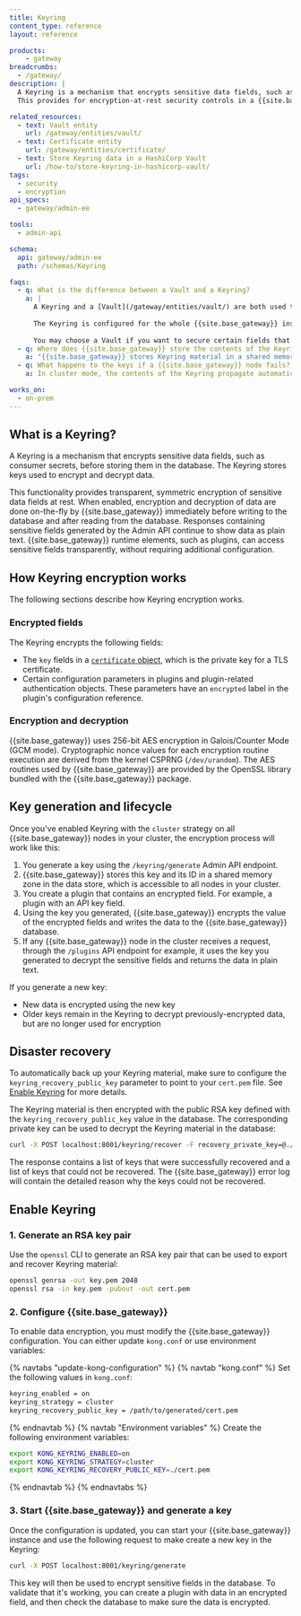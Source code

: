 ```yaml
---
title: Keyring
content_type: reference
layout: reference

products:
    - gateway
breadcrumbs:
  - /gateway/
description: |
  A Keyring is a mechanism that encrypts sensitive data fields, such as consumer secrets, before storing them in the database.
  This provides for encryption-at-rest security controls in a {{site.base_gateway}} cluster.

related_resources:
  - text: Vault entity
    url: /gateway/entities/vault/
  - text: Certificate entity
    url: /gateway/entities/certificate/
  - text: Store Keyring data in a HashiCorp Vault
    url: /how-to/store-keyring-in-hashicorp-vault/
tags:
  - security
  - encryption
api_specs:
  - gateway/admin-ee

tools:
  - admin-api

schema:
  api: gateway/admin-ee
  path: /schemas/Keyring

faqs:
  - q: What is the difference between a Vault and a Keyring?
    a: |
      A Keyring and a [Vault](/gateway/entities/vault/) are both used to secure secrets, but they use different approaches. The Keyring contains encryption keys used to encrypt sensitive data fields before they're written to the database. The same key is then used to decrypt the data when reading from the database. A Vault is a container that securely stores secrets. You can then reference these secrets in other {{site.base_gateway}} entities. 
      
      The Keyring is configured for the whole {{site.base_gateway}} instance and will automatically encrypt a [list of fields](#encrypted-fields) defined by {{site.base_gateway}}. In a Vault, each secret needs to be added and then referenced. However, a Vault supports storing some fields not supported by the Keyring.
      
      You may choose a Vault if you want to secure certain fields that are not encrypted by the Keyring. If all the fields you want to secure are encrypted, the Keyring may be a quicker solution to implement.
  - q: Where does {{site.base_gateway}} store the contents of the Keyring?
    a: "{{site.base_gateway}} stores Keyring material in a shared memory zone that all {{site.base_gateway}} worker processes access. To prevent keys from being written to disk as part of memory paging operations, we recommend disabling memory swapping on systems running {{site.base_gateway}}."
  - q: What happens to the keys if a {{site.base_gateway}} node fails?
    a: In cluster mode, the contents of the Keyring propagate automatically among all nodes in the {{site.base_gateway}} cluster. One node failing does not impact the Keyring. However, at least one node must be running at all times within the cluster; a failure of all nodes requires manually re-importing the Keyring to one node during an outage recovery.

works_on:
  - on-prem
---
```


## What is a Keyring?

A Keyring is a mechanism that encrypts sensitive data fields, such as consumer secrets, before storing them in the database. The Keyring stores keys used to encrypt and decrypt data.

This functionality provides transparent, symmetric encryption of sensitive data fields at rest. 
When enabled, encryption and decryption of data are done on-the-fly by {{site.base_gateway}} immediately before writing to the database and after reading from the database. 
Responses containing sensitive fields generated by the Admin API continue to show data as plain text. {{site.base_gateway}} runtime elements, such as plugins, can access sensitive fields transparently, without requiring additional configuration.

## How Keyring encryption works

The following sections describe how Keyring encryption works.

### Encrypted fields

The Keyring encrypts the following fields:

- The `key` fields in a [`certificate` object](/gateway/entities/certificate/), which is the private key for a TLS certificate.
- Certain configuration parameters in plugins and plugin-related authentication objects. These parameters have an `encrypted` label in the plugin's configuration reference.

### Encryption and decryption

{{site.base_gateway}} uses 256-bit AES encryption in Galois/Counter Mode (GCM mode). Cryptographic nonce values for each encryption routine execution are derived from the kernel CSPRNG (`/dev/urandom`). The AES routines used by {{site.base_gateway}} are provided by the OpenSSL library bundled with the {{site.base_gateway}} package.

## Key generation and lifecycle

Once you've enabled Keyring with the `cluster` strategy on all {{site.base_gateway}} nodes in your cluster, the encryption process will work like this:
1. You generate a key using the `/keyring/generate` Admin API endpoint. 
1. {{site.base_gateway}} stores this key and its ID in a shared memory zone in the data store, which is accessible to all nodes in your cluster.
1. You create a plugin that contains an encrypted field. For example, a plugin with an API key field.
1. Using the key you generated, {{site.base_gateway}} encrypts the value of the encrypted fields and writes the data to the {{site.base_gateway}} database.
1. If any {{site.base_gateway}} node in the cluster receives a request, through the `/plugins` API endpoint for example, it uses the key you generated to decrypt the sensitive fields and returns the data in plain text.

If you generate a new key:
- New data is encrypted using the new key
- Older keys remain in the Keyring to decrypt previously-encrypted data, but are no longer used for encryption

## Disaster recovery

To automatically back up your Keyring material, make sure to configure the `keyring_recovery_public_key` parameter to point to your `cert.pem` file. See [Enable Keyring](#enable-keyring) for more details.

The Keyring material is then encrypted with the public RSA key defined with the `keyring_recovery_public_key` value in the database. The corresponding private key can be used to decrypt the Keyring material in the database:
```sh
curl -X POST localhost:8001/keyring/recover -F recovery_private_key=@./key.pem
```

The response contains a list of keys that were successfully recovered and a list of keys that could not be recovered. The {{site.base_gateway}} error log will contain the detailed reason why the keys could not be recovered.

## Enable Keyring

### 1. Generate an RSA key pair

Use the `openssl` CLI to generate an RSA key pair that can be used to export and recover Keyring material:
```sh
openssl genrsa -out key.pem 2048
openssl rsa -in key.pem -pubout -out cert.pem
```

### 2. Configure {{site.base_gateway}}
To enable data encryption, you must modify the {{site.base_gateway}} configuration. You can either update `kong.conf` or use environment variables:

{% navtabs "update-kong-configuration" %}
{% navtab "kong.conf" %}
Set the following values in `kong.conf`:
```sh
keyring_enabled = on
keyring_strategy = cluster
keyring_recovery_public_key = /path/to/generated/cert.pem
```
{% endnavtab %}
{% navtab "Environment variables" %}
Create the following environment variables:
```sh
export KONG_KEYRING_ENABLED=on
export KONG_KEYRING_STRATEGY=cluster
export KONG_KEYRING_RECOVERY_PUBLIC_KEY=./cert.pem
```
{% endnavtab %}
{% endnavtabs %}

### 3. Start {{site.base_gateway}} and generate a key
Once the configuration is updated, you can start your {{site.base_gateway}} instance and use the following request to make create a new key in the Keyring:

```sh
curl -X POST localhost:8001/keyring/generate
```

This key will then be used to encrypt sensitive fields in the database. 
To validate that it's working, you can create a plugin with data in an encrypted field, and then check the database to make sure the data is encrypted.
